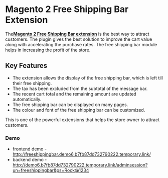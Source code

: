 <body>
	<main>
		<div class="content-wrapper">
			<div class="content-inner">
				<h1>Magento 2 Free Shipping Bar Extension</h1>
				<p>The<strong><a href="https://www.mageants.com/free-shipping-bar-for-magento-2.html">Magento 2 Free Shipping Bar extension</a></strong>  is the best way to attract customers. The plugin gives the best solution to improve the cart value along with accelerating the purchase rates. The free shipping bar module helps in increasing the profit of the store.</p>
				<div class="features-wrapper">
					<h2>Key Features</h2>
					<ul>
						<li>The extension allows the display of the free shipping bar, which is left till their free shipping.</li>
						<li>The tax has been excluded from the subtotal of the message bar.</li>
						<li>The recent cart total and the remaining amount are updated automatically.</li>
						<li>The free shipping bar can be displayed on many pages.</li>
						<li>The colour and font of the free shipping bar can be customized.</li>
					</ul>
				</div>
				<div class="more-features">
          <p>This is one of the powerful extensions that helps the store owner to attract customers.</p>
					<h3>Demo</h3>
					<ul>
						<li>frontend demo - <a href="http://freeshippingbar.demo6.b7fb87dd732790222.temporary.link/">http://freeshippingbar.demo6.b7fb87dd732790222.temporary.link/</a></li>
						<li>backend demo - <a href="http://demo6.b7fb87dd732790222.temporary.link/adminsession?un=freeshippingbar&ps=Rock@1234">http://demo6.b7fb87dd732790222.temporary.link/adminsession?un=freeshippingbar&ps=Rock@1234</a></li>
					</ul>
				</div>
			</div>
		</div>
	</main>
</body>
</html>
